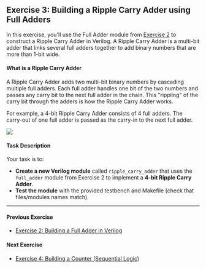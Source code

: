 ## Exercise 3: Building a Ripple Carry Adder using Full Adders

In this exercise, you'll use the Full Adder module from [Exercise 2](./Ex2_FullAdder/README.md) to construct a Ripple Carry Adder in Verilog. A Ripple Carry Adder is a multi-bit adder that links several full adders together to add binary numbers that are more than 1-bit wide.

#### What is a Ripple Carry Adder

A Ripple Carry Adder adds two multi-bit binary numbers by cascading multiple full adders. Each full adder handles one bit of the two numbers and passes any carry bit to the next full adder in the chain. This "rippling" of the carry bit through the adders is how the Ripple Carry Adder works.

For example, a 4-bit Ripple Carry Adder consists of 4 full adders. The carry-out of one full adder is passed as the carry-in to the next full adder.

![](https://vlsiverify.com/wp-content/uploads/2022/11/ripple_carry_adder.jpg)

#### Task Description

Your task is to:
- **Create a new Verilog module** called `ripple_carry_adder` that uses the `full_adder` module from Exercise 2 to implement a **4-bit Ripple Carry Adder**.
- **Test the module** with the provided testbench and Makefile (check that files/modules names match).

- - -

#### Previous Exercise
- [Exercise 2: Building a Full Adder in Verilog](../Ex2_FullAdder/README.md)

#### Next Exercise
- [Exercise 4: Building a Counter (Sequential Logic)](../Ex4_Counter/README.md)